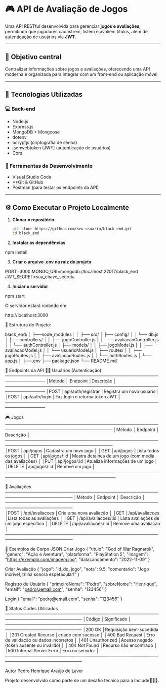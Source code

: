 # 🎮 API de Avaliação de Jogos

Uma API RESTful desenvolvida para gerenciar **jogos e avaliações**, permitindo que jogadores cadastrem, listem e avaliem títulos, além de autenticação de usuários via **JWT**.

---

## 🧠 Objetivo central

Centralizar informações sobre jogos e avaliações, oferecendo uma API moderna e organizada para integrar com um front-end ou aplicação móvel.

---

## 🧰 Tecnologias Utilizadas

### 💻 Back-end
- Node.js  
- Express.js 
- MongoDB + Mongoose
- dotenv
- bcryptjs (criptografia de senha)  
- jsonwebtoken (JWT) (autenticação de usuários)  
- Cors

### 🧩 Ferramentas de Desenvolvimento
- Visual Studio Code  
- **Git & GitHub  
- Postman (para testar os endpoints da API)

---

## ⚙️ Como Executar o Projeto Localmente

1. **Clonar o repositório**
   ```bash
   git clone https://github.com/seu-usuario/black_end.git
   cd black_end
2. **Instalar as dependências**

npm install


3. **Criar o arquivo .env na raiz do projeto**

PORT=3000
MONGO_URI=mongodb://localhost:27017/black_end
JWT_SECRET=sua_chave_secreta


4. **Iniciar o servidor**

npm start


O servidor estará rodando em:

http://localhost:3000

📁 Estrutura do Projeto:


black_end/
│
├──node_modules
│
│
├── src/
│   ├── config/
│   │   └── db.js
│   ├── controllers/
│   │   ├── jogoController.js
│   │   ├── avaliacaoController.js
│   │   └── authController.js
│   ├── models/
│   │   ├── jogoModel.js
│   │   ├── avaliacaoModel.js
│   │   └── usuarioModel.js
│   ├── routes/
│   │   ├── jogoRoutes.js
│   │   ├── avaliacaoRoutes.js
│   │   └── authRoutes.js
│   └── app.js
│
├──.env
├── package.json
└── README.md

🚀 Endpoints da API
🧍‍♂️ Usuários (Autenticação)
───────────────────────────────────────────────────────────────
│Método	│        Endpoint      │Descrição                      │
───────────────────────────────────────────────────────────────
│POST	│api/auth/registrar	   │Registra um novo usuário       │
│POST	│api/auth/login	       │Faz login e retorna token JWT  │
───────────────────────────────────────────────────────────────


🎮 Jogos
─────────────────────────────────────────────────────────────────────────────────────
│Método	│       Endpoint	 │                    Descrição                          │
─────────────────────────────────────────────────────────────────────────────────────              
│POST	│api/jogos	         │Cadastra um novo jogo                                  │
│GET	│api/jogos	         │Lista todos os jogos                                   │
│GET	│api/jogos/:id	     │Mostra detalhes de um jogo (com média das avaliações)  │
│PUT	│api/jogos/:id	     │Atualiza informações de um jogo                        │
│DELETE	│api/jogos/:id	     │Remove um jogo                                         │
──────────────────────────────────────────────────────────────────────────────────────


🌟 Avaliações
────────────────────────────────────────────────────────────────────────
│Método	│       Endpoint	 │        Descrição                         │
────────────────────────────────────────────────────────────────────────                   
│POST	│/api/avaliacoes	 │Cria uma nova avaliação                   │
│GET	│/api/avaliacoes	 │Lista todas as avaliações                 │
│GET	│/api/avaliacoes/:id │Lista avaliações de um jogo específico    │
│DELETE	│/api/avaliacoes/:id │Remove uma avaliação                      │
────────────────────────────────────────────────────────────────────────


🧾 Exemplos de Corpo JSON
Criar Jogo
{
  "titulo": "God of War Ragnarok",
  "genero": "Ação e Aventura",
  "plataforma": "PlayStation 5",
  "imagem": "https://exemplo.com/imagem.jpg",
  "dataLancamento": "2022-11-09"
}

Criar Avaliação
{
  "jogo": "id_do_jogo",
  "nota": 9.5,
  "comentario": "Jogo incrível, trilha sonora espetacular!"
}

Registro de Usuário
{
  "primeiroNome": "Pedro",
  "sobreNome": "Henrique",
  "email": "pedro@email.com",
  "senha": "123456"
}

Login
{
  "email": "pedro@email.com",
  "senha": "123456"
}


💬 Status Codes Utilizados
───────────────────────────────────────────────────────────────────────────
│Código	                        │Significado                               │
───────────────────────────────────────────────────────────────────────────
│200 OK	                        │Requisição bem-sucedida                   │
│201 Created	Recurso         │criado com sucesso                        │
│400 Bad Request	            │Erro de validação ou dados incorretos     │
│401 Unauthorized	            │Acesso negado (token ausente ou inválido) │
│404 Not Found	                │Recurso não encontrado                    │
│500 Internal Server Error	    │Erro no servidor                          │
───────────────────────────────────────────────────────────────────────────

Autor
Pedro Henrique Araújo de Lavor

Projeto desenvolvido como parte de um desafio técnico para a Include🧡🧡🧡.